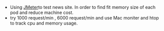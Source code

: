 * Using [JMeter](https://jmeter.apache.org/)to test news site. In order to find fit memory size of each pod and reduce machine cost.
* try 1000 request/min , 6000 request/min and use Mac moniter and htop to track cpu and memory usage.